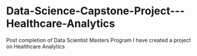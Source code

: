 # Data-Science-Capstone-Project---Healthcare-Analytics
Post completion of Data Scientist Masters Program I have created a project on Healthcare Analytics

